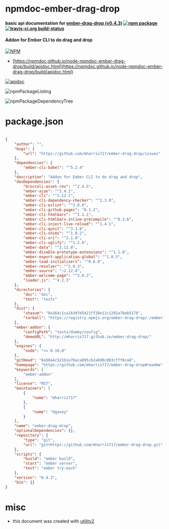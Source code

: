 # npmdoc-ember-drag-drop

#### basic api documentation for  [ember-drag-drop (v0.4.3)](https://github.com/mharris717/ember-drag-drop#readme)  [![npm package](https://img.shields.io/npm/v/npmdoc-ember-drag-drop.svg?style=flat-square)](https://www.npmjs.org/package/npmdoc-ember-drag-drop) [![travis-ci.org build-status](https://api.travis-ci.org/npmdoc/node-npmdoc-ember-drag-drop.svg)](https://travis-ci.org/npmdoc/node-npmdoc-ember-drag-drop)

#### Addon for Ember CLI to do drag and drop

[![NPM](https://nodei.co/npm/ember-drag-drop.png?downloads=true&downloadRank=true&stars=true)](https://www.npmjs.com/package/ember-drag-drop)

- [https://npmdoc.github.io/node-npmdoc-ember-drag-drop/build/apidoc.html](https://npmdoc.github.io/node-npmdoc-ember-drag-drop/build/apidoc.html)

[![apidoc](https://npmdoc.github.io/node-npmdoc-ember-drag-drop/build/screenCapture.buildCi.browser.%252Ftmp%252Fbuild%252Fapidoc.html.png)](https://npmdoc.github.io/node-npmdoc-ember-drag-drop/build/apidoc.html)

![npmPackageListing](https://npmdoc.github.io/node-npmdoc-ember-drag-drop/build/screenCapture.npmPackageListing.svg)

![npmPackageDependencyTree](https://npmdoc.github.io/node-npmdoc-ember-drag-drop/build/screenCapture.npmPackageDependencyTree.svg)



# package.json

```json

{
    "author": "",
    "bugs": {
        "url": "https://github.com/mharris717/ember-drag-drop/issues"
    },
    "dependencies": {
        "ember-cli-babel": "^5.2.4"
    },
    "description": "Addon for Ember CLI to do drag and drop",
    "devDependencies": {
        "broccoli-asset-rev": "^2.4.5",
        "ember-ajax": "^2.4.1",
        "ember-cli": "^2.12.1",
        "ember-cli-dependency-checker": "^1.3.0",
        "ember-cli-eslint": "^3.0.0",
        "ember-cli-github-pages": "0.1.2",
        "ember-cli-htmlbars": "^1.1.1",
        "ember-cli-htmlbars-inline-precompile": "^0.3.6",
        "ember-cli-inject-live-reload": "^1.4.1",
        "ember-cli-qunit": "^3.1.0",
        "ember-cli-shims": "^1.0.2",
        "ember-cli-sri": "^2.1.0",
        "ember-cli-uglify": "^1.2.0",
        "ember-data": "^2.12.0",
        "ember-disable-prototype-extensions": "^1.1.0",
        "ember-export-application-global": "^1.0.5",
        "ember-load-initializers": "^0.6.0",
        "ember-resolver": "^2.0.3",
        "ember-source": "~2.12.0",
        "ember-welcome-page": "^2.0.2",
        "loader.js": "^4.2.3"
    },
    "directories": {
        "doc": "doc",
        "test": "tests"
    },
    "dist": {
        "shasum": "0a164c1ca1b397d5421ff28e11c1292a70ab5178",
        "tarball": "https://registry.npmjs.org/ember-drag-drop/-/ember-drag-drop-0.4.3.tgz"
    },
    "ember-addon": {
        "configPath": "tests/dummy/config",
        "demoURL": "http://mharris717.github.io/ember-drag-drop/"
    },
    "engines": {
        "node": ">= 0.10.0"
    },
    "gitHead": "8a50a4c521b1e76aca095cb2a0d0c003cfff8ca8",
    "homepage": "https://github.com/mharris717/ember-drag-drop#readme",
    "keywords": [
        "ember-addon"
    ],
    "license": "MIT",
    "maintainers": [
        {
            "name": "mharris717"
        },
        {
            "name": "dgavey"
        }
    ],
    "name": "ember-drag-drop",
    "optionalDependencies": {},
    "repository": {
        "type": "git",
        "url": "git+https://github.com/mharris717/ember-drag-drop.git"
    },
    "scripts": {
        "build": "ember build",
        "start": "ember server",
        "test": "ember try:each"
    },
    "version": "0.4.3",
    "bin": {}
}
```



# misc
- this document was created with [utility2](https://github.com/kaizhu256/node-utility2)

